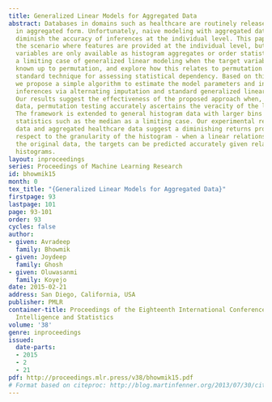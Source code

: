 ```yaml
---
title: Generalized Linear Models for Aggregated Data
abstract: Databases in domains such as healthcare are routinely released to the public
  in aggregated form. Unfortunately, naive modeling with aggregated data may significantly
  diminish the accuracy of inferences at the individual level. This paper addresses
  the scenario where features are provided at the individual level, but the target
  variables are only available as histogram aggregates or order statistics. We consider
  a limiting case of generalized linear modeling when the target variables are only
  known up to permutation, and explore how this relates to permutation testing; a
  standard technique for assessing statistical dependency. Based on this relationship,
  we propose a simple algorithm to estimate the model parameters and individual level
  inferences via alternating imputation and standard generalized linear model fitting.
  Our results suggest the effectiveness of the proposed approach when, in the original
  data, permutation testing accurately ascertains the veracity of the linear relationship.
  The framework is extended to general histogram data with larger bins - with order
  statistics such as the median as a limiting case. Our experimental results on simulated
  data and aggregated healthcare data suggest a diminishing returns property with
  respect to the granularity of the histogram - when a linear relationship holds in
  the original data, the targets can be predicted accurately given relatively coarse
  histograms.
layout: inproceedings
series: Proceedings of Machine Learning Research
id: bhowmik15
month: 0
tex_title: "{Generalized Linear Models for Aggregated Data}"
firstpage: 93
lastpage: 101
page: 93-101
order: 93
cycles: false
author:
- given: Avradeep
  family: Bhowmik
- given: Joydeep
  family: Ghosh
- given: Oluwasanmi
  family: Koyejo
date: 2015-02-21
address: San Diego, California, USA
publisher: PMLR
container-title: Proceedings of the Eighteenth International Conference on Artificial
  Intelligence and Statistics
volume: '38'
genre: inproceedings
issued:
  date-parts:
  - 2015
  - 2
  - 21
pdf: http://proceedings.mlr.press/v38/bhowmik15.pdf
# Format based on citeproc: http://blog.martinfenner.org/2013/07/30/citeproc-yaml-for-bibliographies/
---
```

